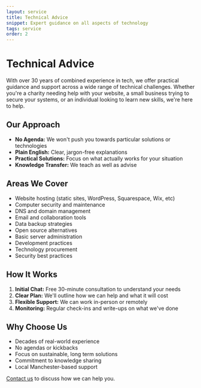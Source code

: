 ```yaml
---
layout: service
title: Technical Advice
snippet: Expert guidance on all aspects of technology
tags: service
order: 2
---
```


# Technical Advice

With over 30 years of combined experience in tech, we offer practical guidance and support across a wide range of technical challenges. Whether you're a charity needing help with your website, a small business trying to secure your systems, or an individual looking to learn new skills, we're here to help.

## Our Approach

- **No Agenda:** We won't push you towards particular solutions or technologies
- **Plain English:** Clear, jargon-free explanations
- **Practical Solutions:** Focus on what actually works for your situation
- **Knowledge Transfer:** We teach as well as advise

## Areas We Cover

- Website hosting (static sites, WordPress, Squarespace, Wix, etc)
- Computer security and maintenance
- DNS and domain management
- Email and collaboration tools
- Data backup strategies
- Open source alternatives
- Basic server administration
- Development practices
- Technology procurement
- Security best practices

## How It Works

1. **Initial Chat:** Free 30-minute consultation to understand your needs
2. **Clear Plan:** We'll outline how we can help and what it will cost
3. **Flexible Support:** We can work in-person or remotely
4. **Monitoring:** Regular check-ins and write-ups on what we've done

## Why Choose Us

- Decades of real-world experience
- No agendas or kickbacks
- Focus on sustainable, long term solutions
- Commitment to knowledge sharing
- Local Manchester-based support

[Contact us](/contact/) to discuss how we can help you.
